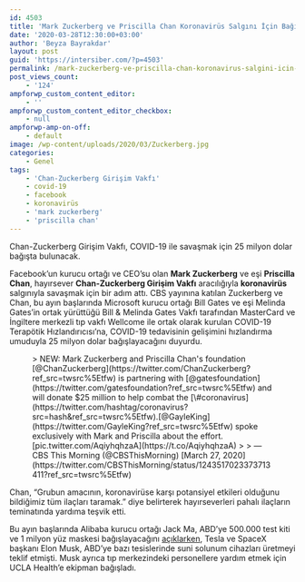 ```yaml
---
id: 4503
title: 'Mark Zuckerberg ve Priscilla Chan Koronavirüs Salgını İçin Bağışta Bulunacak'
date: '2020-03-28T12:30:00+03:00'
author: 'Beyza Bayrakdar'
layout: post
guid: 'https://intersiber.com/?p=4503'
permalink: /mark-zuckerberg-ve-priscilla-chan-koronavirus-salgini-icin-bagista-bulunacak/
post_views_count:
    - '124'
ampforwp_custom_content_editor:
    - ''
ampforwp_custom_content_editor_checkbox:
    - null
ampforwp-amp-on-off:
    - default
image: /wp-content/uploads/2020/03/Zuckerberg.jpg
categories:
    - Genel
tags:
    - 'Chan-Zuckerberg Girişim Vakfı'
    - covid-19
    - facebook
    - koronavirüs
    - 'mark zuckerberg'
    - 'priscilla chan'
---
```


Chan-Zuckerberg Girişim Vakfı, COVID-19 ile savaşmak için 25 milyon dolar bağışta bulunacak.

Facebook’un kurucu ortağı ve CEO’su olan **Mark Zuckerberg** ve eşi **Priscilla Chan**, hayırsever **Chan-Zuckerberg Girişim Vakfı** aracılığıyla **koronavirüs** salgınıyla savaşmak için bir adım attı. CBS yayınına katılan Zuckerberg ve Chan, bu ayın başlarında Microsoft kurucu ortağı Bill Gates ve eşi Melinda Gates’in ortak yürüttüğü Bill &amp; Melinda Gates Vakfı tarafından MasterCard ve İngiltere merkezli tıp vakfı Wellcome ile ortak olarak kurulan COVID-19 Terapötik Hızlandırıcısı’na, COVID-19 tedavisinin gelişimini hızlandırma umuduyla 25 milyon dolar bağışlayacağını duyurdu.

<figure class="wp-block-embed-twitter wp-block-embed is-type-rich is-provider-twitter"><div class="wp-block-embed__wrapper">> NEW: Mark Zuckerberg and Priscilla Chan's foundation [@ChanZuckerberg](https://twitter.com/ChanZuckerberg?ref_src=twsrc%5Etfw) is partnering with [@gatesfoundation](https://twitter.com/gatesfoundation?ref_src=twsrc%5Etfw) and will donate $25 million to help combat the [\#coronavirus](https://twitter.com/hashtag/coronavirus?src=hash&ref_src=twsrc%5Etfw).[@GayleKing](https://twitter.com/GayleKing?ref_src=twsrc%5Etfw) spoke exclusively with Mark and Priscilla about the effort. [pic.twitter.com/AqiyhqhzaA](https://t.co/AqiyhqhzaA)
> 
> — CBS This Morning (@CBSThisMorning) [March 27, 2020](https://twitter.com/CBSThisMorning/status/1243517023373713411?ref_src=twsrc%5Etfw)

<script async="" charset="utf-8" src="https://platform.twitter.com/widgets.js"></script></div></figure>Chan, “Grubun amacının, koronavirüse karşı potansiyel etkileri olduğunu bildiğimiz tüm ilaçları taramak.” diye belirterek hayırseverleri pahalı ilaçların teminatında yardıma teşvik etti.

Bu ayın başlarında Alibaba kurucu ortağı Jack Ma, ABD’ye 500.000 test kiti ve 1 milyon yüz maskesi bağışlayacağını [açıklarken](https://intersiber.com/jack-ma-abd-ye-500-000-koronavirus-test-kiti-bagislayacak/), Tesla ve SpaceX başkanı Elon Musk, ABD’ye bazı tesislerinde suni solunum cihazları üretmeyi teklif etmişti. Musk ayrıca tıp merkezindeki personellere yardım etmek için UCLA Health’e ekipman bağışladı.